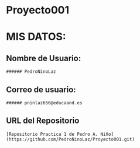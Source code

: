 ﻿# Proyecto001
# **MIS DATOS:**

## Nombre de Usuario: 
	
	###### PedroNinoLaz

## Correo de usuario:
	
	###### pninlaz656@educaand.es

## URL del Repositorio 

	[Repositorio Practica 1 de Pedro A. Niño] (https://github.com/PedroNinoLaz/Proyecto001.git)
